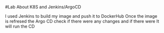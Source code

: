 #Lab About K8S and Jenkins/ArgoCD

I used Jenkins to build my image and push it to DockerHub
Once the image is refresed the Argo CD check if there were any changes and if there were It will run the CD
